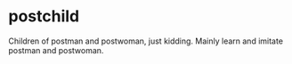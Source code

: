 # postchild

Children of postman and postwoman, just kidding. Mainly learn and imitate postman and postwoman.
